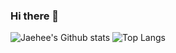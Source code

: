### Hi there 👋

<!--
**ij5/ij5** is a ✨ _special_ ✨ repository because its `README.md` (this file) appears on your GitHub profile.

Here are some ideas to get you started:

- 🔭 I’m currently working on ...
- 🌱 I’m currently learning ...
- 👯 I’m looking to collaborate on ...
- 🤔 I’m looking for help with ...
- 💬 Ask me about ...
- 📫 How to reach me: ...
- 😄 Pronouns: ...
- ⚡ Fun fact: ...
-->

![Jaehee's Github stats](https://github-readme-stats-ij5.vercel.app/api?username=ij5&show_icons=true&count_private=true)
![Top Langs](https://github-readme-stats-ij5.vercel.app/api/top-langs/?hide=jupyter%20notebook&username=ij5)
